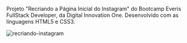 Projeto "Recriando a Página Inicial do Instagram" do Bootcamp Everis FullStack Developer, da Digital Innovation One. 
Desenvolvido com as linguagens HTML5 e CSS3.

![recriando-instagram](https://user-images.githubusercontent.com/73860240/100267102-a26eb780-2f31-11eb-93d0-5566f232879d.png)
